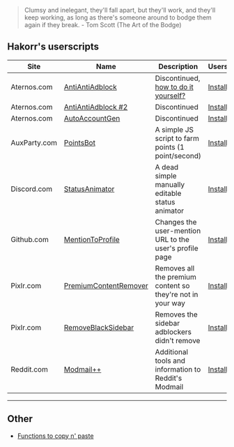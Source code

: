 > Clumsy and inelegant, they'll fall apart, but they'll work, and they'll keep working, as long as there's someone around to bodge them again if they break. - Tom Scott (The Art of the Bodge)

## Hakorr's userscripts

| Site | Name | Description | Userscript | Other |
|---|---|---|---|---|
| Aternos.com | [AntiAntiAdblock](https://github.com/Hakorr/Userscripts/tree/main/Aternos.com/AntiAntiAdblock) | Discontinued, [how to do it yourself?](https://github.com/Hakorr/Userscripts/blob/main/Aternos.com/README.md) | [Install](https://github.com/Hakorr/Userscripts/raw/main/Aternos.com/AntiAntiAdblock/antiantiadblock.user.js) | [Site](https://hakorr.github.io/Userscripts/Aternos/AntiAntiAdblock/), [Course](https://hakorr.github.io/Userscripts/Aternos/AntiAntiAdblock/course/) |
| Aternos.com | [AntiAntiAdblock #2](https://github.com/Hakorr/Userscripts/tree/main/Aternos.com/AntiAntiAdblock%20%232) | Discontinued | [Install](https://github.com/Hakorr/Userscripts/raw/main/Aternos.com/AntiAntiAdblock%20%232/antiantiadblock2.user.js) | |
| Aternos.com | [AutoAccountGen](https://github.com/Hakorr/Userscripts/tree/main/Aternos.com/AutoAccountGen) | Discontinued | [Install](https://github.com/Hakorr/Userscripts/raw/main/Aternos.com/AutoAccountGen/autoaccountgen.user.js) | |
| AuxParty.com | [PointsBot](https://github.com/Hakorr/Userscripts/tree/main/AuxParty.com/PointsBot) | A simple JS script to farm points (1 point/second) | [Install](https://github.com/Hakorr/Userscripts/blob/main/AuxParty.com/PointsBot/pointsbot.user.js) | |
| Discord.com | [StatusAnimator](https://github.com/Hakorr/Userscripts/tree/main/Discord.com/StatusAnimator) | A dead simple manually editable status animator | [Install](https://github.com/Hakorr/Userscripts/raw/main/Discord.com/StatusAnimator/statusanimator.user.js) | |
| Github.com | [MentionToProfile](https://github.com/Hakorr/Userscripts/tree/main/Github.com/MentionToProfile) | Changes the user-mention URL to the user's profile page | [Install](https://github.com/Hakorr/Userscripts/raw/main/Github.com/MentionToProfile/mentiontoprofile.user.js) | |
| Pixlr.com | [PremiumContentRemover](https://github.com/Hakorr/Userscripts/tree/main/Pixlr.com/PremiumContentRemover) | Removes all the premium content so they're not in your way | [Install](https://github.com/Hakorr/Userscripts/raw/main/Pixlr.com/PremiumContentRemover/premiumcontentremover.user.js) | |
| Pixlr.com | [RemoveBlackSidebar](https://github.com/Hakorr/Userscripts/tree/main/Pixlr.com/RemoveBlackSidebar)  | Removes the sidebar adblockers didn't remove | [Install](https://github.com/Hakorr/Userscripts/raw/main/Pixlr.com/RemoveBlackSidebar/removeblacksidebar.user.js) | |
| Reddit.com | [Modmail++](https://github.com/Hakorr/Userscripts/tree/main/Reddit.com/ModmailExtraInfo) | Additional tools and information to Reddit's Modmail | [Install](https://github.com/Hakorr/Userscripts/raw/main/Reddit.com/ModmailExtraInfo/modmailextrainfo.user.js) | |

---

## Other

* [Functions to copy n' paste](https://hakorr.github.io/Userscripts/functions)
